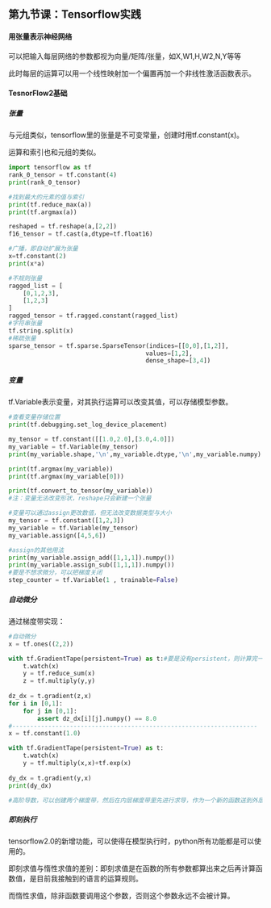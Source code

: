 ## 第九节课：Tensorflow实践

#### 用张量表示神经网络

可以把输入每层网络的参数都视为向量/矩阵/张量，如X,W1,H,W2,N,Y等等

此时每层的运算可以用一个线性映射加一个偏置再加一个非线性激活函数表示。

#### TesnorFlow2基础

##### 张量

与元组类似，tensorflow里的张量是不可变常量，创建时用tf.constant(x)。

运算和索引也和元组的类似。

```python
import tensorflow as tf
rank_0_tensor = tf.constant(4)
print(rank_0_tensor)

#找到最大的元素的值与索引
print(tf.reduce_max(a))
print(tf.argmax(a))

reshaped = tf.reshape(a,[2,2])
f16_tensor = tf.cast(a,dtype=tf.float16)

#广播，即自动扩展为张量
x=tf.constant(2)
print(x*a)

#不规则张量
ragged_list = [
    [0,1,2,3],
    [1,2,3]
]
ragged_tensor = tf.ragged.constant(ragged_list)
#字符串张量
tf.string.split(x)
#稀疏张量
sparse_tensor = tf.sparse.SparseTensor(indices=[[0,0],[1,2]],
                                      values=[1,2],
                                      dense_shape=[3,4])
```

##### 变量

tf.Variable表示变量，对其执行运算可以改变其值，可以存储模型参数。

```python
#查看变量存储位置
print(tf.debugging.set_log_device_placement)

my_tensor = tf.constant([[1.0,2.0],[3.0,4.0]])
my_variable = tf.Variable(my_tensor)
print(my_variable.shape,'\n',my_variable.dtype,'\n',my_variable.numpy)

print(tf.argmax(my_variable))
print(tf.argmax(my_variable[0]))

print(tf.convert_to_tensor(my_variable))
#注：变量无法改变形状，reshape只会新建一个张量

#变量可以通过assign更改数值，但无法改变数据类型与大小
my_tensor = tf.constant([1,2,3])
my_variable = tf.Variable(my_tensor)
my_variable.assign([4,5,6])

#assign的其他用法
print(my_variable.assign_add([1,1,1]).numpy())
print(my_variable.assign_sub([1,1,1]).numpy())
#要是不想求微分，可以把梯度关闭
step_counter = tf.Variable(1 , trainable=False)
```



##### 自动微分

通过梯度带实现：

```python
#自动微分
x = tf.ones((2,2))

with tf.GradientTape(persistent=True) as t:#要是没有persistent，则计算完一次之后就释放资源了
    t.watch(x)
    y = tf.reduce_sum(x)
    z = tf.multiply(y,y)
    
dz_dx = t.gradient(z,x)
for i in [0,1]:
    for j in [0,1]:
        assert dz_dx[i][j].numpy() == 8.0
#--------------------------------------------------------------------        
x = tf.constant(1.0)

with tf.GradientTape(persistent=True) as t:
    t.watch(x)
    y = tf.multiply(x,x)+tf.exp(x)
    
dy_dx = t.gradient(y,x)
print(dy_dx)

#高阶导数，可以创建两个梯度带，然后在内层梯度带里先进行求导，作为一个新的函数送到外层梯度带中。
```

##### 即刻执行 

tensorflow2.0的新增功能，可以使得在模型执行时，python所有功能都是可以使用的。

即刻求值与惰性求值的差别：即刻求值是在函数的所有参数都算出来之后再计算函数值，是目前我接触到的语言的运算规则。

而惰性求值，除非函数要调用这个参数，否则这个参数永远不会被计算。
